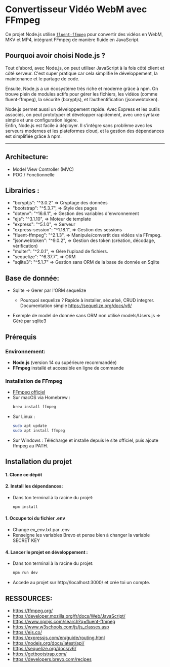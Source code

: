  # Convertisseur Vidéo WebM avec FFmpeg

Ce projet Node.js utilise [`fluent-ffmpeg`](https://www.npmjs.com/package/fluent-ffmpeg) pour convertir des vidéos en WebM, MKV et MP4, intégrant FFmpeg de manière fluide en JavaScript.

## Pourquoi avoir choisi Node.js ?


Tout d'abord, avec Node.js, on peut utiliser JavaScript à la fois côté client et côté serveur. C'est super pratique car cela simplifie le développement, la maintenance et le partage de code.  

Ensuite, Node.js a un écosystème très riche et moderne grâce à npm. On trouve plein de modules actifs pour gérer les fichiers, les vidéos (comme fluent-ffmpeg), la sécurité (bcryptjs), et l’authentification (jsonwebtoken).  
    

Node.js permet aussi un développement rapide. Avec Express et les outils associés, on peut prototyper et développer rapidement, avec une syntaxe simple et une configuration légère.  
Enfin, Node.js est facile à déployer. Il s’intègre sans problème avec les serveurs modernes et les plateformes cloud, et la gestion des dépendances est simplifiée grâce à npm.

---
## Architecture:

- Model View Controller (MVC)
- POO / Fonctionnelle

## Librairies :
-   "bcryptjs": "^3.0.2" => Cryptage des données
-   "bootstrap": "^5.3.7", => Style des pages
-   "dotenv": "^16.6.1", => Gestion des variables d'envronnement
-   "ejs": "^3.1.10", => Moteur de template
-   "express": "^5.1.0", => Serveur
-   "express-session": "^1.18.1", => Gestion des sessions  
-   "fluent-ffmpeg": "^2.1.3", => Manipule/convertit des vidéos via FFmpeg.
-   "jsonwebtoken": "^9.0.2", => Gestion des token (création, décodage, vérification) 
-   "multer": "^2.0.1", => Gère l’upload de fichiers.
-   "sequelize": "^6.37.7", => ORM
-   "sqlite3": "^5.1.7" => Gestion sans ORM de la base de donnée en Sqlite
## Base de donnée:
- Sqlite => Gerer par l'ORM sequelize

  - Pourquoi sequelize ?
Rapide à installer, sécurisé, CRUD integrer.   
Documentation simple https://sequelize.org/docs/v6/

- Exemple de model de donnée sans ORM non utilisé models/Users.js => Géré par sqlite3

## Prérequis

### Environnement:
- **Node.js** (version 14 ou supérieure recommandée)
- **FFmpeg** installé et accessible en ligne de commande

### Installation de FFmpeg

- [FFmpeg officiel](https://ffmpeg.org/download.html)  
- Sur macOS via Homebrew :  
  ```bash
  brew install ffmpeg

- Sur Linux :
    ```bash
    sudo apt update
    sudo apt install ffmpeg

- Sur Windows :
Télécharge et installe depuis le site officiel, puis ajoute ffmpeg au PATH.

## Installation du projet

#### 1. Clone ce dépôt
#### 2. Install les dépendances:
- Dans ton terminal à la racine du projet:
    ```bash
    npm install

#### 1. Occupe toi du fichier .env
- Change ex_env.txt par .env
- Renseigne les variables Brevo et pense bien à changer la variable SECRET KEY

#### 4. Lancer le projet en développement :

- Dans ton terminal à la racine du projet:
    ```bash
    npm run dev

- Accede au projet sur http://localhost:3000/ et crée toi un compte.

## RESSOURCES:

- https://ffmpeg.org/
- https://developer.mozilla.org/fr/docs/Web/JavaScript/
- https://www.npmjs.com/search?q=fluent-ffmpeg
- https://www.w3schools.com/js/js_classes.asp
- https://ejs.co/
- https://expressjs.com/en/guide/routing.html
- https://nodejs.org/docs/latest/api/
- https://sequelize.org/docs/v6/
- https://getbootstrap.com/
- https://developers.brevo.com/recipes
  